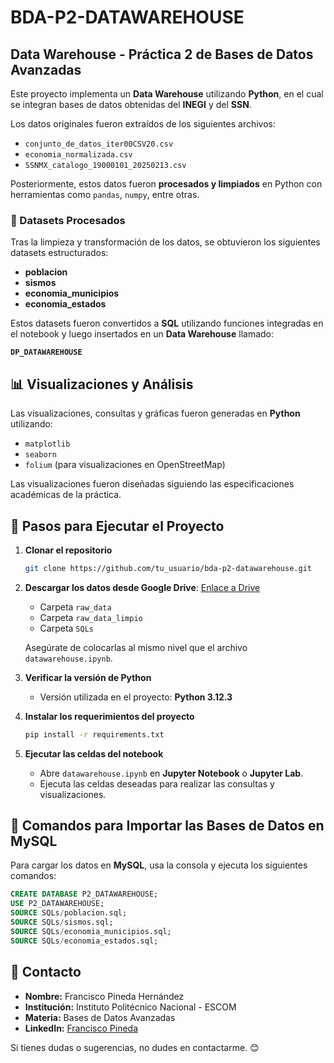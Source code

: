# BDA-P2-DATAWAREHOUSE

## Data Warehouse - Práctica 2 de Bases de Datos Avanzadas

Este proyecto implementa un **Data Warehouse** utilizando **Python**, en el cual se integran bases de datos obtenidas del **INEGI** y del **SSN**.

Los datos originales fueron extraídos de los siguientes archivos:
- `conjunto_de_datos_iter00CSV20.csv`
- `economia_normalizada.csv`
- `SSNMX_catalogo_19000101_20250213.csv`

Posteriormente, estos datos fueron **procesados y limpiados** en Python con herramientas como `pandas`, `numpy`, entre otras.

### 📂 Datasets Procesados
Tras la limpieza y transformación de los datos, se obtuvieron los siguientes datasets estructurados:
- **poblacion**
- **sismos**
- **economia_municipios**
- **economia_estados**

Estos datasets fueron convertidos a **SQL** utilizando funciones integradas en el notebook y luego insertados en un **Data Warehouse** llamado:

**`DP_DATAWAREHOUSE`**

## 📊 Visualizaciones y Análisis
Las visualizaciones, consultas y gráficas fueron generadas en **Python** utilizando:
- `matplotlib`
- `seaborn`
- `folium` (para visualizaciones en OpenStreetMap)

Las visualizaciones fueron diseñadas siguiendo las especificaciones académicas de la práctica.

## 🚀 Pasos para Ejecutar el Proyecto

1. **Clonar el repositorio**
   ```bash
   git clone https://github.com/tu_usuario/bda-p2-datawarehouse.git
   ```
2. **Descargar los datos desde Google Drive**: [Enlace a Drive](https://drive.google.com/drive/folders/1cA1QMhuDvF5LAtu3wX5zY4jkewegi0oj?usp=sharing)
   - Carpeta `raw_data`
   - Carpeta `raw_data_limpio`
   - Carpeta `SQLs`
   
   Asegúrate de colocarlas al mismo nivel que el archivo `datawarehouse.ipynb`.

3. **Verificar la versión de Python**
   - Versión utilizada en el proyecto: **Python 3.12.3** 

4. **Instalar los requerimientos del proyecto**
   ```bash
   pip install -r requirements.txt
   ```

5. **Ejecutar las celdas del notebook**
   - Abre `datawarehouse.ipynb` en **Jupyter Notebook** o **Jupyter Lab**.
   - Ejecuta las celdas deseadas para realizar las consultas y visualizaciones.

## 📌 Comandos para Importar las Bases de Datos en MySQL
Para cargar los datos en **MySQL**, usa la consola y ejecuta los siguientes comandos:
```sql
CREATE DATABASE P2_DATAWAREHOUSE;
USE P2_DATAWAREHOUSE;
SOURCE SQLs/poblacion.sql;
SOURCE SQLs/sismos.sql;
SOURCE SQLs/economia_municipios.sql;
SOURCE SQLs/economia_estados.sql;
```

## 📧 Contacto
- **Nombre:** Francisco Pineda Hernández
- **Institución:** Instituto Politécnico Nacional - ESCOM
- **Materia:** Bases de Datos Avanzadas
- **LinkedIn:** [Francisco Pineda](https://www.linkedin.com/in/pinedah/)

Si tienes dudas o sugerencias, no dudes en contactarme. 😊

